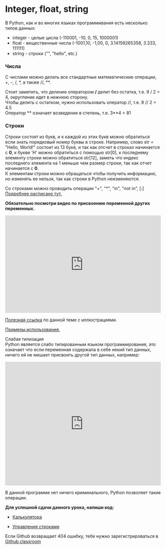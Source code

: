 # Integer, float, string
В Python, как и во многих языках программивания есть несколько типов данных: 
- integer - целые цисла (-110001, -10, 0, 15, 1000001)
- float - вещественные числа (-1001,10, -1,00, 0, 3.14159265358, 3.333, 111111)
- string - строки ("", "hello", etc.)

### Числа
С числами можно делать все стандартные математические операции, +, -, /, \*, а также //, **.

Стоит заметить, что деление оператором **/** делит без остатка, т.е. 9 / 2 = 4, округление идет в нижнюю сторону.   
Чтобы делить с остатком, нужно использовать оператор //, т.е. 9 // 2 = 4.5   
Оператор ** означает возведение в степень, т.е. 3**4 = 81  

### Строки 
Строки состоят из букв, и к каждой из этих букв можно обратиться если знать порядковый номер буквы в строке. Например, слово str = "Hello, World!" состоит из 13 букв, 
и так как отсчет в строках начинается с **0**, к букве 'H' можно обратиться с помощью str[0], к последнему элементу строки можно обратиться str[12], заметь что индекс последнего
элемента на 1 меньше чем размер строки, так как отчет начинается с **0**.   
К элементам строки можно обращаться чтобы получить информацию, но изменять ее нельзя, так как строки в Python неизменяются.

Со строками можно проводить операции "+", "*", "in", "not in", [:]  
<a href="https://www.tutorialsteacher.com/python/python-string" target="_blank">Подробнее расписано тут.</a>   


**Обязательно посмотри видео по присвоению переменной других переменных.**   
<iframe width="100%" height="315" src="https://www.youtube.com/embed/_OZIAHg5i7M" frameborder="0" allow="accelerometer; autoplay; encrypted-media; gyroscope; picture-in-picture" allowfullscreen></iframe>


<a href="https://www.tutorialsteacher.com/python/python-data-types" target="_blank">Полезная ссылка</a> по данной теме с иллюстрациями.


<a href="https://www.tutorialsteacher.com/python/python-string" target="_blank">Примеры использования.</a>  


Слабая типизация  
Python является слабо типированным языком программирования, это означает что если переменная содержала в себе некий тип данных, ничего ей не мешает присвоить другой тип данных, например:  


<iframe height="400px" width="100%" src="https://repl.it/@SakenMukanov/TenseCarefreeCubase?lite=true" scrolling="no" frameborder="no" allowtransparency="true" allowfullscreen="true" sandbox="allow-forms allow-pointer-lock allow-popups allow-same-origin allow-scripts allow-modals"></iframe>


В данной программе нет ничего криминального, Python позволяет такие операции. 


**Для успешной сдачи данного урока, напиши код:**

- <a href="https://github.com/alem-classroom/student-python-introduction-${GITHUB_LOGIN}/blob/master/variables-and-types" class="repo-button">Калькулятора</a>   

- <a href="https://github.com/alem-classroom/student-python-introduction-${GITHUB_LOGIN}/blob/master/variables-and-types" class="repo-button">Управления строками</a>   


Если Github возвращает 404 ошибку, тебе нужно зарегистрироваться в <a href="https://classroom.github.com/a/c9J3nA9U">Github classroom</a>   
   